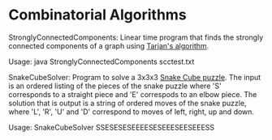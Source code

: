 # Combinatorial Algorithms

StronglyConnectedComponents: Linear time program that finds the strongly connected components of a graph using [Tarjan's algorithm](https://en.wikipedia.org/wiki/Tarjan%27s_strongly_connected_components_algorithm).

Usage: java StronglyConnectedComponents scctest.txt

SnakeCubeSolver: Program to solve a 3x3x3 [Snake Cube puzzle](https://en.wikipedia.org/wiki/Snake_cube). The input is an ordered listing of the pieces of the snake puzzle where 'S' corresponds to a straight piece and 'E' correspods to an elbow piece. The solution that is output is a string of ordered moves of the snake puzzle, where 'L', 'R', 'U' and 'D' correspond to moves of left, right, up and down.

Usage: SnakeCubeSolver SSESESESEEEESESEEESEESEEESS
